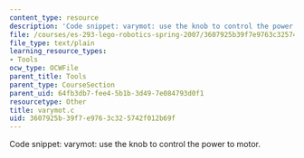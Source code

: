 ```yaml
---
content_type: resource
description: 'Code snippet: varymot: use the knob to control the power to motor.'
file: /courses/es-293-lego-robotics-spring-2007/3607925b39f7e9763c325742f012b69f_varymot.c
file_type: text/plain
learning_resource_types:
- Tools
ocw_type: OCWFile
parent_title: Tools
parent_type: CourseSection
parent_uid: 64fb3db7-fee4-5b1b-3d49-7e084793d0f1
resourcetype: Other
title: varymot.c
uid: 3607925b-39f7-e976-3c32-5742f012b69f
---
```

Code snippet: varymot: use the knob to control the power to motor.